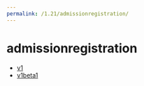 ```yaml
---
permalink: /1.21/admissionregistration/
---
```


# admissionregistration



* [v1](v1/index.md)
* [v1beta1](v1beta1/index.md)